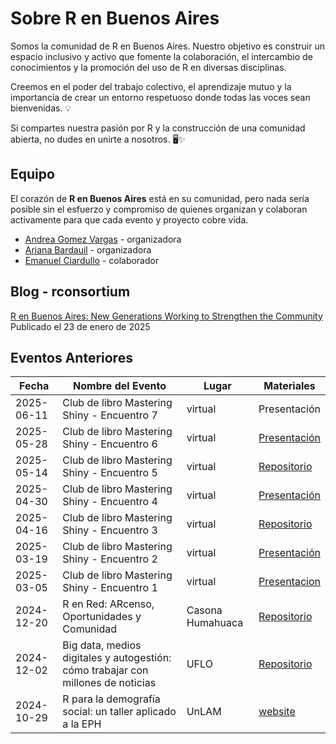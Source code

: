# Sobre R en Buenos Aires 

Somos la comunidad de R en Buenos Aires. Nuestro objetivo es construir un espacio inclusivo y activo que fomente la colaboración, el intercambio de conocimientos y la promoción del uso de R en diversas disciplinas. 

Creemos en el poder del trabajo colectivo, el aprendizaje mutuo y la importancia de crear un entorno respetuoso donde todas las voces sean bienvenidas. 💡  

Si compartes nuestra pasión por R y la construcción de una comunidad abierta, no dudes en unirte a nosotros. 🖥️✨ 

## Equipo  
  
El corazón de **R en Buenos Aires** está en su comunidad, pero nada sería posible sin el esfuerzo y compromiso de quienes organizan y colaboran activamente para que cada evento y proyecto cobre vida.
- [Andrea Gomez Vargas](https://github.com/SoyAndrea) - organizadora
- [Ariana Bardauil](https://github.com/ariibard) - organizadora
- [Emanuel Ciardullo](https://github.com/ECiardullo) - colaborador

## Blog - rconsortium 

[R en Buenos Aires: New Generations Working to Strengthen the Community](https://r-consortium.org/posts/r-en-buenos-aires-new-generations-working-to-strengthen-the-community/) Publicado el 23 de enero de 2025

## Eventos Anteriores  

| Fecha       | Nombre del Evento                       | Lugar                | Materiales                       |
|-------------|-----------------------------------------|----------------------|-----------------------------------------|
| 2025-06-11  | Club de libro Mastering Shiny - Encuentro 7| virtual | Presentación |
| 2025-05-28  | Club de libro Mastering Shiny - Encuentro 6| virtual | [Presentación](https://rpubs.com/GraBellotti/1316283) |
| 2025-05-14  | Club de libro Mastering Shiny - Encuentro 5| virtual | [Repositorio](https://github.com/ariibard/renbuenosaires_shiny_book_club_5)|
| 2025-04-30  | Club de libro Mastering Shiny - Encuentro 4| virtual | [Presentación](virginiagarciaalonso.github.io/rladiesba_shiny_book_club_4/)|
| 2025-04-16  | Club de libro Mastering Shiny - Encuentro 3| virtual | [Repositorio](https://github.com/monialo2000/Shiny-Workflow)|
| 2025-03-19  | Club de libro Mastering Shiny - Encuentro 2| virtual | [Presentación](https://github.com/renbaires/mastering-shiny/tree/main/2025-03-19%20encuentro%202)|
| 2025-03-05  | Club de libro Mastering Shiny - Encuentro 1| virtual | [Presentacion](https://mcnanton.github.io/RLadiesBA-Shiny_book_club-1/#/title-slide)|
| 2024-12-20  | R en Red: ARcenso, Oportunidades y Comunidad | Casona Humahuaca | [Repositorio](https://github.com/renbaires/2024-12-20-welcome)|
| 2024-12-02  | Big data, medios digitales y autogestión: cómo trabajar con millones de noticias    | UFLO         | [Repositorio](https://github.com/renbaires/2024-12-02-welcome) |
| 2024-10-29  | R para la demografía social: un taller aplicado a la EPH      | UnLAM      | [website](https://r-unlam.netlify.app/) |



